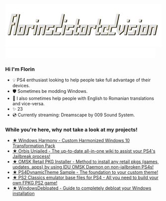 ![](logotransparentwinter.png)
![](autumn.gif)
### Hi I'm Florin
  * 💡 PS4 enthusiast looking to help people take full advantage of their devices.
  * 🛡️ Sometimes be modding Windows.
  * 📖 I also sometimes help people with English to Romanian translations and vice-versa.
  * ✨ 23
  * 💿 Currently streaming: Dreamscape by 009 Sound System.

### While you're here, why not take a look at my projects!
  * [★ Windows Harmony - Custom Harmonized Windows 10 Transformation Pack](https://github.com/florinsdistortedvision/Windows-Harmony)
  * <a href="https://florinsdistortedvision.github.io/orbisunjailed/"> ★ Orbis Unjailed - The up-to-date all-in-one wiki to assist your PS4's Jailbreak process! </a>
  * <a href="https://github.com/florinsdistortedvision/OMSK-Retail-PKG-Installer"> ★ OMSK Retail PKG Installer - Method to install any retail pkgs (games, updates, apps) by using IDU OMSK Daemon on non-jailbroken PS4s! </a>
  * <a href="https://github.com/florinsdistortedvision/PS4DynamicThemeSample"> ★ PS4DynamicTheme Sample - The foundation to your custom theme! </a>
  * <a href="https://github.com/florinsdistortedvision/ps2-classics-emus"> ★ PS2 Classics emulator base files for PS4 - All you need to build your own FPKG PS2 game! </a>
  * <a href="https://github.com/florinsdistortedvision/WindowsDebloated"> ★ WindowsDebloated - Guide to completely debloat your Windows installation </a>
